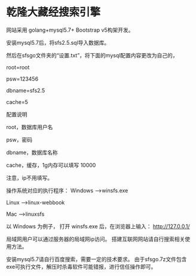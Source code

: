 # 乾隆大藏经搜索引擎

网站采用 golang+mysql5.7+ Bootstrap v5构架开发。

安装mysql5.7后，将sfs2.5.sql导入数据库。

然后在sfsgo文件夹的“设置.txt”，将下面的mysql配置内容更改为自己的，

root=root

psw=123456

dbname=sfs2.5

cache=5

配置说明

root，数据库用户名 

psw，密码

dbname，数据库名称

cache，缓存，1g内存可以填写 10000

注意，ip不用填写。

操作系统对应的执行程序： Windows -->winsfs.exe

Linux -->linux-webbook

Mac -->linuxsfs

以 Windows 为例子， 打开 winsfs.exe 后，在浏览器上输入： http://127.0.0.1/

局域网用户可以通过服务器的局域网ip访问。 搭建互联网网站请自行搜索相关使用方法。

安装mysql5.7请自行百度搜索，需要一定的技术要求。 由于sfsgo.7z文件包含exe可执行文件，解压时杀毒软件可能错报，进行信任操作即可。

